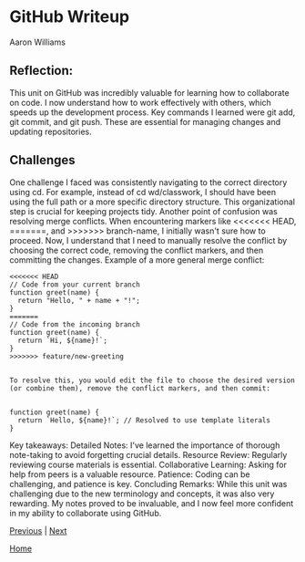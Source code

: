 # GitHub Writeup
Aaron Williams 
## Reflection:
This unit on GitHub was incredibly valuable for learning how to collaborate on code. I now understand how to work effectively with others, which speeds up the development process. Key commands I learned were git add, git commit, and git push. These are essential for managing changes and updating repositories.
## Challenges
One challenge I faced was consistently navigating to the correct directory using cd. For example, instead of cd wd/classwork, I should have been using the full path or a more specific directory structure. This organizational step is crucial for keeping projects tidy.
Another point of confusion was resolving merge conflicts. When encountering markers like <<<<<<< HEAD, =======, and >>>>>>> branch-name, I initially wasn't sure how to proceed. Now, I understand that I need to manually resolve the conflict by choosing the correct code, removing the conflict markers, and then committing the changes.
Example of a more general merge conflict:

~~~
<<<<<<< HEAD
// Code from your current branch
function greet(name) {
  return "Hello, " + name + "!";
}
=======
// Code from the incoming branch
function greet(name) {
  return `Hi, ${name}!`;
}
>>>>>>> feature/new-greeting


To resolve this, you would edit the file to choose the desired version (or combine them), remove the conflict markers, and then commit:


function greet(name) {
  return `Hello, ${name}!`; // Resolved to use template literals
}

~~~
Key takeaways:
Detailed Notes: I've learned the importance of thorough note-taking to avoid forgetting crucial details.
Resource Review: Regularly reviewing course materials is essential.
Collaborative Learning: Asking for help from peers is a valuable resource.
Patience: Coding can be challenging, and patience is key.
Concluding Remarks:
While this unit was challenging due to the new terminology and concepts, it was also very rewarding. My notes proved to be invaluable, and I now feel more confident in my ability to collaborate using GitHub.



[Previous](entry01.md) | [Next](entry03.md)

[Home](../README.md)
